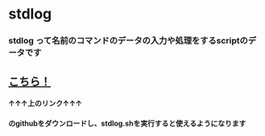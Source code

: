 # stdlog

### stdlog って名前のコマンドのデータの入力や処理をするscriptのデータです

## [こちら！](https://github.com/s20024/app-stdlog)
#### ↑↑↑上のリンク↑↑↑

#### のgithubをダウンロードし、stdlog.shを実行すると使えるようになります
